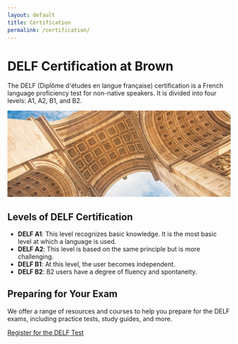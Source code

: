 ```yaml
---
layout: default
title: Certification
permalink: /certification/
---
```


# DELF Certification at Brown

The DELF (Diplôme d'études en langue française) certification is a French language proficiency test for non-native speakers. It is divided into four levels: A1, A2, B1, and B2.

![Image Placeholder: Image of DELF Certificate](/assets/images/brown-university.jpg)

## Levels of DELF Certification

- **DELF A1**: This level recognizes basic knowledge. It is the most basic level at which a language is used.
- **DELF A2**: This level is based on the same principle but is more challenging.
- **DELF B1**: At this level, the user becomes independent.
- **DELF B2**: B2 users have a degree of fluency and spontaneity.

## Preparing for Your Exam

We offer a range of resources and courses to help you prepare for the DELF exams, including practice tests, study guides, and more.

[Register for the DELF Test](/registration/)
